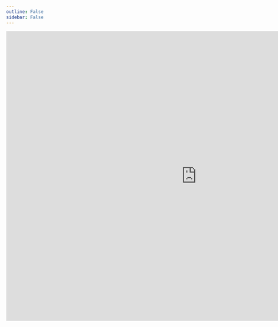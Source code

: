 ```yaml
---
outline: False
sidebar: False
---
```


<iframe
	src="https://giseldo-study-plan-v0.hf.space"
	frameborder="0"
	width="1024"
	height="780"
></iframe>
